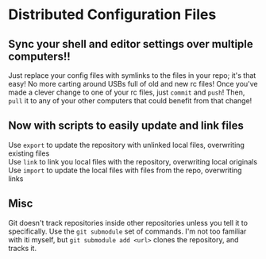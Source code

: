 # Distributed Configuration Files

Sync your shell and editor settings over multiple computers!!
-
Just replace your config files with symlinks to the files in your repo; it's that easy!
No more carting around USBs full of old and new rc files! Once you've made a clever change to one of your rc files, just `commit` and `push`! Then, `pull` it to any of your other computers that could benefit from that change!

Now with scripts to easily update and link files
-
Use `export` to update the repository with unlinked local files, overwriting existing files  
Use `link` to link you local files with the repository, overwriting local originals  
Use `import` to update the local files with files from the repo, overwriting links  

Misc
-
Git doesn't track repositories inside other repositories unless you tell it to specifically.
Use the `git submodule` set of commands. I'm not too familiar with iti myself, but `git submodule add <url>` clones the repository, and tracks it.

